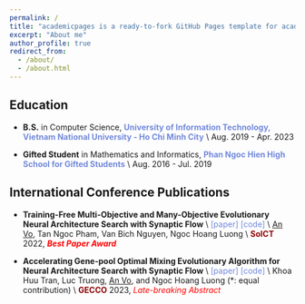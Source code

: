 ```yaml
---
permalink: /
title: "academicpages is a ready-to-fork GitHub Pages template for academic personal websites"
excerpt: "About me"
author_profile: true
redirect_from: 
  - /about/
  - /about.html
---
```


## Education
- **B.S.** in Computer Science, <a href="https://en.uit.edu.vn/" style="color: #7289da; text-decoration: none;">**University of Information Technology, Vietnam National University - Ho Chi Minh City**</a> \\
Aug. 2019 - Apr. 2023

- **Gifted Student** in Mathematics and Informatics, <a href="https://thpt-chuyenphanngochien.edu.vn" style="color: #7289da; text-decoration: none;">**Phan Ngoc Hien High School for Gifted Students**</a> \\
Aug. 2016 - Jul. 2019

## International Conference Publications
- **Training-Free Multi-Objective and Many-Objective Evolutionary Neural Architecture Search with Synaptic Flow** \\
<a href="https://dl.acm.org/doi/10.1145/3568562.3568569" style="color: #7289da; text-decoration: none;">[paper]</a> 
<a href="https://github.com/ELO-Lab/TF-MaOENAS" style="color: #7289da; text-decoration: none;">[code]</a> \\
<u>An Vo</u>, Tan Ngoc Pham, Van Bich Nguyen, Ngoc Hoang Luong \\
<span style="color:darkred">**SoICT**</span> 2022, <span style="color:red">_**Best Paper Award**_</span> 

- **Accelerating Gene-pool Optimal Mixing Evolutionary Algorithm for Neural Architecture Search with Synaptic Flow** \\
<a href="https://gecco-2023.sigevo.org/HomePage" style="color: #7289da; text-decoration: none;">[paper]</a> 
<a href="https://github.com/ELO-Lab/SF-GOMENAS" style="color: #7289da; text-decoration: none;">[code]</a> \\
Khoa Huu Tran, Luc Truong, <u>An Vo</u>, and Ngoc Hoang Luong (\*: equal contribution) \\
<span style="color:darkred">**GECCO**</span> 2023, <span style="color:red">_Late-breaking Abstract_</span>  


